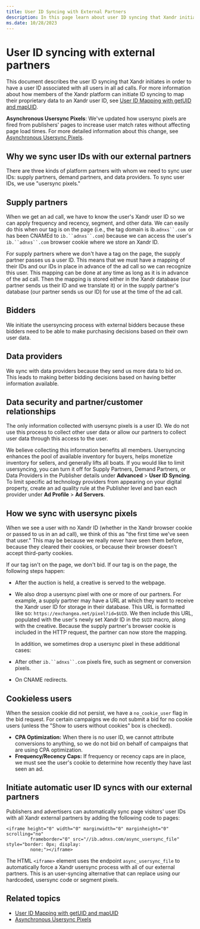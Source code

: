 ```yaml
---
title: User ID Syncing with External Partners
description: In this page learn about user ID syncing that Xandr initiates to have a user ID associated with all users in all ad calls. 
ms.date: 10/28/2023
---
```



# User ID syncing with external partners

This document describes the user ID syncing that
Xandr initiates in order to have a user ID
associated with all users in all ad calls. For more information about
how members of the Xandr platform can initiate
ID syncing to map their proprietary data to an
Xandr user ID, see [User ID Mapping with getUID and mapUID](user-id-mapping-with-getuid-and-mapuid.md).

**Asynchronous Usersync Pixels**: We've updated how usersync pixels are
fired from publishers' pages to increase user match rates without
affecting page load times. For more detailed information about this
change, see [Asynchronous Usersync Pixels](asynchronous-usersync-pixels.md).

## Why we sync user IDs with our external partners

There are three kinds of platform partners with whom we need to sync
user IDs: supply partners, demand partners, and data providers. To sync
user IDs, we use "usersync pixels."

## Supply partners

When we get an ad call, we have to know the user's
Xandr user ID so we can apply frequency and
recency, segment, and other data. We can easily do this when our tag is
on the page (i.e., the tag domain is
ib.`adnxs``.com `or has been CNAMEd to
`ib.``adnxs``.com`) because we can access the
user's `ib.``adnxs``.com` browser cookie where
we store an Xandr ID.

For supply partners where we don't have a tag on the page, the supply
partner passes us a user ID. This means that we must have a mapping of
their IDs and our IDs in place in advance of the ad call so we can
recognize this user. This mapping can be done at any time as long as it
is in advance of the ad call. Then the mapping is stored either in the
Xandr database (our partner sends us their ID
and we translate it) or in the supply partner's database (our partner
sends us our ID) for use at the time of the ad call.

## Bidders

We initiate the usersyncing process with external bidders because these
bidders need to be able to make purchasing decisions based on their own
user data.

## Data providers

We sync with data providers because they send us more data to bid on.
This leads to making better bidding decisions based on having better
information available.

## Data security and partner/customer relationships

The only information collected with usersync pixels is a user ID. We do
not use this process to collect other user data or allow our partners to
collect user data through this access to the user.

We believe collecting this information benefits all members. Usersyncing
enhances the pool of available inventory for buyers, helps monetize
inventory for sellers, and generally lifts all boats. If you would like
to limit usersyncing, you can turn it off for Supply Partners, Demand
Partners, or Data Providers in the Publisher details under
**Advanced** \> **User ID Syncing**. To limit
specific ad technology providers from appearing on your digital
property, create an ad quality rule at the Publisher level and ban each
provider under
**Ad Profile** \> **Ad Servers**.

## How we sync with usersync pixels

When we see a user with no Xandr ID (whether in
the Xandr browser cookie or passed to us in an
ad call), we think of this as "the first time we've seen that user."
This may be because we really never have seen them before, because they
cleared their cookies, or because their browser doesn't accept
third-party cookies.

If our tag isn't on the page, we don't bid. If our tag is on the page,
the following steps happen:

- After the auction is held, a creative is served to the webpage.

- We also drop a usersync pixel with one or more of our partners. For
  example, a supply partner may have a URL at which they want to receive
  the Xandr user ID for storage in their
  database. This URL is formatted like so:
  `https://exchangea.net/pixel?id=$UID`. We then include this URL,
  populated with the user's newly set Xandr ID
  in the `$UID` macro, along with the creative. Because the supply
  partner's browser cookie is included in the HTTP request, the partner
  can now store the mapping.

  In addition, we sometimes drop a usersync pixel in these additional
  cases:

- After other `ib.``adnxs``.com` pixels fire,
  such as segment or conversion pixels.

- On CNAME redirects.

## Cookieless users

When the session cookie did not persist, we have a `no_cookie_user` flag
in the bid request. For certain campaigns we do not submit a bid for no
cookie users (unless the "Show to users without cookies" box is
checked).

- **CPA Optimization:** When there is no user ID, we cannot attribute
  conversions to anything, so we do not bid on behalf of campaigns that
  are using CPA optimization.
- **Frequency/Recency Caps:** If frequency or recency caps are in place,
  we must see the user's cookie to determine how recently they have last
  seen an ad.

## Initiate automatic user ID syncs with our external partners

Publishers and advertisers can automatically sync page visitors' user
IDs with all Xandr external partners by adding
the following code to pages:

``` 
<iframe height="0" width="0" marginwidth="0" marginheight="0" scrolling="no"
         frameborder="0" src="//ib.adnxs.com/async_usersync_file" style="border: 0px; display:
         none;"></iframe>
```

The HTML `<iframe>` element uses the endpoint `async_usersync_file` to
automatically force a Xandr usersync process
with all of our external partners. This is an user-syncing alternative
that can replace using our hardcoded, usersync code or segment pixels.

## Related topics

- [User ID Mapping with getUID and mapUID](user-id-mapping-with-getuid-and-mapuid.md)
- [Asynchronous Usersync Pixels](asynchronous-usersync-pixels.md)